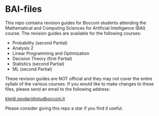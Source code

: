 # BAI-files
This repo contains revision guides for Bocconi students attending the Mathematical and Computing Sciences for Artificial Intelligence (BAI) course. The revision guides are available for the following courses:
<ul>
  <li>Probability (second Partial)</li>
  <li>Analysis 2</li>
  <li>Linear Programming and Optimization</li>
  <li>Decision Theory (first Partial)</li>
  <li>Statistics (second Partial)</li>
  <li>ML (second Partial)</li>
</ul>

These revision guides are NOT official and they may not cover the entire syllabi of the various courses. If you would like to make changes to these files, please send an email to the following address:

klejdi.sevdari@studbocconi.it

Please consider giving this repo a star if you find it useful.
